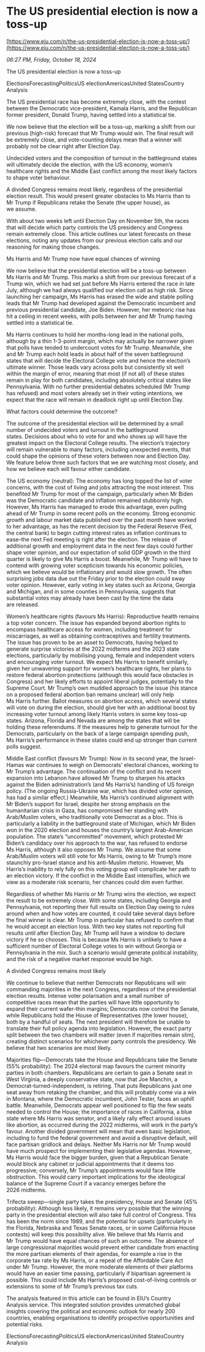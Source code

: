 # The US presidential election is now a toss-up

[https://www.eiu.com/n/the-us-presidential-election-is-now-a-toss-up/](https://www.eiu.com/n/the-us-presidential-election-is-now-a-toss-up/)

*06:27 PM, Friday, October 18, 2024*

The US presidential election is now a toss-up

ElectionsForecastingPoliticsUS electionAmericasUnited StatesCountry Analysis

The US presidential race has become extremely close, with the contest between the Democratic vice-president, Kamala Harris, and the Republican former president, Donald Trump, having settled into a statistical tie.

We now believe that the election will be a toss-up, marking a shift from our previous (high-risk) forecast that Mr Trump would win. The final result will be extremely close, and vote-counting delays mean that a winner will probably not be clear right after Election Day.

Undecided voters and the composition of turnout in the battleground states will ultimately decide the election, with the US economy, women’s healthcare rights and the Middle East conflict among the most likely factors to shape voter behaviour.

A divided Congress remains most likely, regardless of the presidential election result. This would present greater obstacles to Ms Harris than to Mr Trump if Republicans retake the Senate (the upper house), as we assume.

With about two weeks left until Election Day on November 5th, the races that will decide which party controls the US presidency and Congress remain extremely close. This article outlines our latest forecasts on these elections, noting any updates from our previous election calls and our reasoning for making those changes.

Ms Harris and Mr Trump now have equal chances of winning

We now believe that the presidential election will be a toss-up between Ms Harris and Mr Trump. This marks a shift from our previous forecast of a Trump win, which we had set just before Ms Harris entered the race in late July, although we had always qualified our election call as high risk. Since launching her campaign, Ms Harris has erased the wide and stable polling leads that Mr Trump had developed against the Democratic incumbent and previous presidential candidate, Joe Biden. However, her meteoric rise has hit a ceiling in recent weeks, with polls between her and Mr Trump having settled into a statistical tie.

Ms Harris continues to hold her months-long lead in the national polls, although by a thin 1-3-point margin, which may actually be narrower given that polls have tended to undercount votes for Mr Trump. Meanwhile, she and Mr Trump each hold leads in about half of the seven battleground states that will decide the Electoral College vote and hence the election’s ultimate winner. Those leads vary across polls but consistently sit well within the margin of error, meaning that most (if not all) of these states remain in play for both candidates, including absolutely critical states like Pennsylvania. With no further presidential debates scheduled (Mr Trump has refused) and most voters already set in their voting intentions, we expect that the race will remain in deadlock right up until Election Day.

What factors could determine the outcome?

The outcome of the presidential election will be determined by a small number of undecided voters and turnout in the battleground states. Decisions about who to vote for and who shows up will have the greatest impact on the Electoral College results. The election’s trajectory will remain vulnerable to many factors, including unexpected events, that could shape the opinions of these voters between now and Election Day. We feature below three such factors that we are watching most closely, and how we believe each will favour either candidate.

The US economy (neutral): The economy has long topped the list of voter concerns, with the cost of living and jobs attracting the most interest. This benefited Mr Trump for most of the campaign, particularly when Mr Biden was the Democratic candidate and inflation remained stubbornly high. However, Ms Harris has managed to erode this advantage, even pulling ahead of Mr Trump in some recent polls on the economy. Strong economic growth and labour market data published over the past month have worked to her advantage, as has the recent decision by the Federal Reserve (Fed, the central bank) to begin cutting interest rates as inflation continues to ease–the next Fed meeting is right after the election. The release of additional growth and employment data in the next few days could further shape voter opinion, and our expectation of solid GDP growth in the third quarter is likely to give Ms Harris a boost. Meanwhile, Mr Trump will have to contend with growing voter scepticism towards his economic policies, which we believe would be inflationary and would slow growth. The often surprising jobs data due out the Friday prior to the election could sway voter opinion. However, early voting in key states such as Arizona, Georgia and Michigan, and in some counties in Pennsylvania, suggests that substantial votes may already have been cast by the time the data are released.

Women’s healthcare rights (favours Ms Harris): Reproductive health remains a top voter concern. The issue has expanded beyond abortion rights to encompass healthcare access for women, including treatment for miscarriages, as well as obtaining contraceptives and fertility treatments. The issue has proven to be an asset to Democrats, having helped to generate surprise victories at the 2022 midterms and the 2023 state elections, particularly by mobilising young, female and independent voters and encouraging voter turnout. We expect Ms Harris to benefit similarly, given her unwavering support for women’s healthcare rights, her plans to restore federal abortion protections (although this would face obstacles in Congress) and her likely efforts to appoint liberal judges, potentially to the Supreme Court. Mr Trump’s own muddled approach to the issue (his stance on a proposed federal abortion ban remains unclear) will only help Ms Harris further. Ballot measures on abortion access, which several states will vote on during the election, should give her with an additional boost by increasing voter turnout among likely Harris voters in some key toss-up states. Arizona, Florida and Nevada are among the states that will be holding these referendums. If the measures help to generate turnout for the Democrats, particularly on the back of a large campaign spending push, Ms Harris’s performance in these states could end up stronger than current polls suggest.

Middle East conflict (favours Mr Trump): Now in its second year, the Israel-Hamas war continues to weigh on Democrats’ electoral chances, working to Mr Trump’s advantage. The continuation of the conflict and its recent expansion into Lebanon have allowed Mr Trump to sharpen his attacks against the Biden administration’s (and Ms Harris’s) handling of US foreign policy. (The ongoing Russia-Ukraine war, which has divided voter opinion, has had a similar effect.) Meanwhile, Ms Harris’s continued alignment with Mr Biden’s support for Israel, despite her strong emphasis on the humanitarian crisis in Gaza, has compromised her standing with Arab/Muslim voters, who traditionally vote Democrat as a bloc. This is particularly a liability in the battleground state of Michigan, which Mr Biden won in the 2020 election and houses the country’s largest Arab-American population. The state’s “uncommitted” movement, which protested Mr Biden’s candidacy over his approach to the war, has refused to endorse Ms Harris, although it also opposes Mr Trump. We assume that some Arab/Muslim voters will still vote for Ms Harris, owing to Mr Trump’s more staunchly pro-Israel stance and his anti-Muslim rhetoric. However, Ms Harris’s inability to rely fully on this voting group will complicate her path to an election victory. If the conflict in the Middle East intensifies, which we view as a moderate risk scenario, her chances could dim even further.

Regardless of whether Ms Harris or Mr Trump wins the election, we expect the result to be extremely close. With some states, including Georgia and Pennsylvania, not reporting their full results on Election Day owing to rules around when and how votes are counted, it could take several days before the final winner is clear. Mr Trump in particular has refused to confirm that he would accept an election loss. With two key states not reporting full results until after Election Day, Mr Trump will have a window to declare victory if he so chooses. This is because Ms Harris is unlikely to have a sufficient number of Electoral College votes to win without Georgia or Pennsylvania in the mix. Such a scenario would generate political instability, and the risk of a negative market response would be high.

A divided Congress remains most likely

We continue to believe that neither Democrats nor Republicans will win commanding majorities in the next Congress, regardless of the presidential election results. Intense voter polarisation and a small number of competitive races mean that the parties will have little opportunity to expand their current wafer-thin margins; Democrats now control the Senate, while Republicans hold the House of Representatives (the lower house), both by a handful of seats. The next president will therefore be unable to translate their full policy agenda into legislation. However, the exact party split between the two chambers will matter (even if majorities remain slim), creating distinct scenarios for whichever party controls the presidency. We believe that two scenarios are most likely.

Majorities flip—Democrats take the House and Republicans take the Senate (55% probability): The 2024 electoral map favours the current minority parties in both chambers. Republicans are certain to gain a Senate seat in West Virginia, a deeply conservative state, now that Joe Manchin, a Democrat-turned-independent, is retiring. That puts Republicans just one seat away from retaking the chamber, and this will probably come via a win in Montana, where the Democratic incumbent, John Tester, faces an uphill battle. Meanwhile, Democrats appear well positioned to flip the few seats needed to control the House; the importance of races in California, a blue state where Ms Harris was senator, and a likely rally effect around issues like abortion, as occurred during the 2022 midterms, will work in the party’s favour. Another divided government will mean that even basic legislation, including to fund the federal government and avoid a disruptive default, will face partisan gridlock and delays. Neither Ms Harris nor Mr Trump would have much prospect for implementing their legislative agendas. However, Ms Harris would face the bigger burden, given that a Republican Senate would block any cabinet or judicial appointments that it deems too progressive; conversely, Mr Trump’s appointments would face little obstruction. This would carry important implications for the ideological balance of the Supreme Court if a vacancy emerges before the 2026 midterms.

Trifecta sweep—single party takes the presidency, House and Senate (45% probability): Although less likely, it remains very possible that the winning party in the presidential election will also take full control of Congress. This has been the norm since 1989, and the potential for upsets (particularly in the Florida, Nebraska and Texas Senate races, or in some California House contests) will keep this possibility alive. We believe that Ms Harris and Mr Trump would have equal chances of such an outcome. The absence of large congressional majorities would prevent either candidate from enacting the more partisan elements of their agendas, for example a rise in the corporate tax rate by Ms Harris, or a repeal of the Affordable Care Act under Mr Trump. However, the more moderate elements of their platforms would have an easier time passing, particularly if bipartisan agreement is possible. This could include Ms Harris’s proposed cost-of-living controls or extensions to some of Mr Trump’s previous tax cuts.

The analysis featured in this article can be found in EIU’s Country Analysis service. This integrated solution provides unmatched global insights covering the political and economic outlook for nearly 200 countries, enabling organisations to identify prospective opportunities and potential risks.

ElectionsForecastingPoliticsUS electionAmericasUnited StatesCountry Analysis

